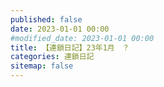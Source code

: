 ```yaml
---
published: false
date: 2023-01-01 00:00
#modified_date: 2023-01-01 00:00
title: 【連鎖日記】23年1月　？
categories: 連鎖日記
sitemap: false
---
```

